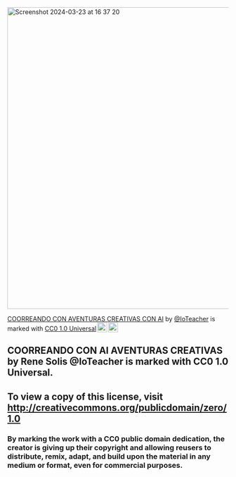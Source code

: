 


<img width="685" alt="Screenshot 2024-03-23 at 16 37 20" src="https://github.com/IoTeacher/aicoloringbook/assets/2523851/2b2e1a71-7b6f-4fb0-a356-c10bc9413437">

<p xmlns:cc="http://creativecommons.org/ns#" xmlns:dct="http://purl.org/dc/terms/"><a property="dct:title" rel="cc:attributionURL" href="http://github.com/ioteacher/aicoloringbook">COORREANDO CON AVENTURAS CREATIVAS CON AI</a> by <a rel="cc:attributionURL dct:creator" property="cc:attributionName" href="http://github.com/ioteacher">@IoTeacher</a> is marked with <a href="http://creativecommons.org/publicdomain/zero/1.0?ref=chooser-v1" target="_blank" rel="license noopener noreferrer" style="display:inline-block;">CC0 1.0 Universal<img style="height:22px!important;margin-left:3px;vertical-align:text-bottom;" src="https://mirrors.creativecommons.org/presskit/icons/cc.svg?ref=chooser-v1"><img style="height:22px!important;margin-left:3px;vertical-align:text-bottom;" src="https://mirrors.creativecommons.org/presskit/icons/zero.svg?ref=chooser-v1"></a></p>

## COORREANDO CON AI AVENTURAS CREATIVAS by Rene Solis @IoTeacher is marked with CC0 1.0 Universal. 
## To view a copy of this license, visit http://creativecommons.org/publicdomain/zero/1.0

### By marking the work with a CC0 public domain dedication, the creator is giving up their copyright and allowing reusers to distribute, remix, adapt, and build upon the material in any medium or format, even for commercial purposes.
